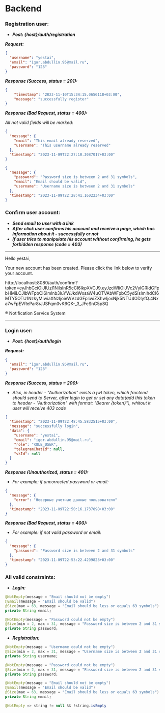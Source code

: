 # Backend

### Registration user:

+ ***Post: {host}/auth/registration***

***Request:***

```json
{
  "username": "yestai",
  "email": "igor.abdullin.95@mail.ru",
  "password": "123"
}
```

***Response (Success, status = 201):***


```json
{
    "timestamp": "2023-11-10T15:34:15.0656118+03:00",
    "message": "successfully register"
}
```

***Response (Bad Request, status = 400):***

*All not valid fields will be marked:*

```json
{
  "message": {
    "email": "This email already reserved",
    "username": "This username already reserved"
  },
  "timestamp": "2023-11-09T22:27:10.3087017+03:00"
}
```

```json
{
  "message": {
    "password": "Password size is between 2 and 31 symbols",
    "email": "Email should be valid",
    "username": "Username size is between 2 and 31 symbols"
  },
  "timestamp": "2023-11-09T22:28:41.1602234+03:00"
}
```

### Confirm user account:

+ ***Send email to user with a link***
+ ***After click user confirms his account and receive a page, which has information about it - successfully or not***
+ ***If user tries to manipulate his account without confirming, he gets forbidden response (code = 403)***
----
Hello yestai,

Your new account has been created. Please click the link below to verify your account.

http://localhost:8080/auth/confirm?token=eyJhbGciOiJIUzI1NiIsInR5cCI6IkpXVCJ9.eyJzdWIiOiJVc2VyIGRldGFpbHMiLCJlbWFpbCI6Imlnb3IuYWJkdWxsaW4uOTVAbWFpbC5ydSIsImlhdCI6MTY5OTU1NzkyMiwiaXNzIjoieWVzdGFpIiwiZXhwIjoxNjk5NTU4ODIyfQ.4Nxa7wFpEVRePar8rJJSFqm0vK6QK-_3_JFeSnC5p8Q

® Notification Service System

---

### Login user:

+ ***Post: {host}/auth/login***

***Request:***

```json
{
  "email": "igor.abdullin.95@mail.ru",
  "password": "123"
}
```

***Response (Success, status = 200):***
+ *Also, in header - "Authorization" exists a jwt token, which frontend should send to Server, after login to get or set any data(add this token to header - "Authorization" with format: "Bearer {token}"), whitout it user will receive 403 code*

```json
{
  "timestamp": "2023-11-09T22:48:45.5832515+03:00",
  "message": "successfully login",
  "data": {
    "username": "yestai",
    "email": "igor.abdullin.95@mail.ru",
    "role": "ROLE_USER",
    "telegramChatId": null,
    "vkId": null
  }
}
```

***Response (Unauthorized, status = 401):***

+ *For example: if uncorrected password or email:*

```json
{
  "message": {
    "error": "Неверные учетные данные пользователя"
  },
  "timestamp": "2023-11-09T22:50:16.1737898+03:00"
}
```
***Response (Bad Request, status = 400):***
+ *For example: if not valid password or email:*
```json
{
  "message": {
    "password": "Password size is between 2 and 31 symbols"
  },
  "timestamp": "2023-11-09T22:53:22.4299823+03:00"
}
```
### All valid constraints:
+ ***Login:***
```java
@NotEmpty(message = "Email should not be empty")
@Email(message = "Email should be valid")
@Size(max = 63, message = "Email should be less or equals 63 symbols")
private String email;

@NotEmpty(message = "Password could not be empty")
@Size(min = 2, max = 31, message = "Password size is between 2 and 31 symbols")
private String password; 
```

+ ***Registration:***
```java
@NotEmpty(message = "Username could not be empty")
@Size(min = 2, max = 31, message = "Username size is between 2 and 31 symbols")
private String username;

@NotEmpty(message = "Password could not be empty")
@Size(min = 2, max = 31, message = "Password size is between 2 and 31 symbols")
private String password;

@NotEmpty(message = "Email should not be empty")
@Email(message = "Email should be valid")
@Size(max = 63, message = "Email should be less or equals 63 symbols")
private String email;
```

```java
@NotEmpty => string != null && !string.isEmpty 
```
